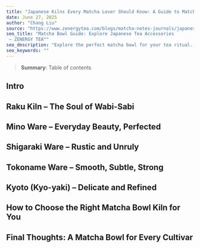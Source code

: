 ```yaml
---
title: "Japanese Kilns Every Matcha Lover Should Know: A Guide to Matcha Bowl Craftsmanship"
date: June 27, 2025
author: "Chang Liu"
source: "https://www.zenergytea.com/blogs/matcha-notes-journals/japanese-matcha-bowl-guide"
seo_title: "Matcha Bowl Guide: Explore Japanese Tea Accessories
 – ZENERGY TEA™"
seo_description: "Explore the perfect matcha bowl for your tea ritual. Learn how Japanese kilns shape these essential Japanese tea accessories—from Raku to Shigaraki—and find your ideal fit."
seo_keywords: ""
---
```

> **Summary**:
> Table of contents

## Intro
## Raku Kiln – The Soul of Wabi-Sabi
## Mino Ware – Everyday Beauty, Perfected
## Shigaraki Ware – Rustic and Unruly
## Tokoname Ware – Smooth, Subtle, Strong
## Kyoto (Kyo-yaki) – Delicate and Refined
## How to Choose the Right Matcha Bowl Kiln for You
## Final Thoughts: A Matcha Bowl for Every Cultivar